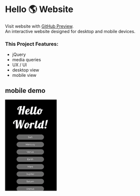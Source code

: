 # Hello 🌎 Website
Visit website with [GitHub Preview](https://htmlpreview.github.io/?https://github.com/miamija7/hello-world-website/blob/main/index.html). 
<br>An interactive website designed for desktop and mobile devices. 


### This Project Features:
- jQuery
- media queries
- UX / UI
- desktop view
- mobile view


## mobile demo
  <img src="https://github.com/miamija7/hello-world-website/blob/main/img/helloworld-mobile.GIF" height="300"/>
